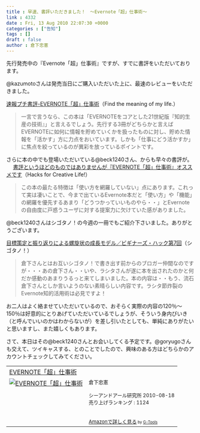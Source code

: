 ```yaml
---
title : 早速、書評いただきました！　～Evernote「超」仕事術～
link : 4332
date : Fri, 13 Aug 2010 22:07:30 +0000
categories : ["告知"]
tags : []
draft : false
author : 倉下忠憲
---
```


先行発売中の『Evernote「超」仕事術』ですが、すでに書評をいただいております。

@kazumotoさんは発売当日にご購入いただいた上に、最速のレビューをいただきました。

<a href="http://kazumoto.jp/?p=338">速報プチ書評-EVERNOTE「超」仕事術</a>（Find the meaning of my life.）

<blockquote>
一言で言うなら、この本は「EVERNOTEをコアとした21世紀版『知的生産の技術』」と言えるでしょう。先行する3冊がどちらかと言えばEVERNOTEに如何に情報を貯めていくかを扱ったものに対し、貯めた情報を「活かす」方に力点をおいています。しかも「仕事にどう活かすか」に焦点を絞っているのが異彩を放っているポイントです。
</blockquote>

さらに本の中でも登場いただいている@beck1240さん、からも早々の書評が。
　
<a href="http://hacks.beck1240.com/?p=372">書評というほどのものではありませんが『EVERNOTE「超」仕事術』オススメです</a>（Hacks for Creative Life!）

<blockquote>
この本の最たる特徴は「使い方を網羅していない」点にあります。これって実は凄いことで、今まで出ているEvernote本だと「使い方」や「機能」の網羅を優先するあまり「どうつかっていいものやら・・」とEvernoteの自由度に戸惑うユーザに対する提案力に欠けていた感がありました。
</blockquote>

@beck1240さんはシゴタノ！の今週の一冊でもご紹介下さいました。ありがとうございます。

<a href="http://cyblog.jp/modules/weblogs/4225">目標策定と振り返りによる螺旋状の成長モデル／ビギナーズ・ハック第7回</a>（シゴタノ！）

<blockquote>
倉下さんとはお互いシゴタノ！で書き出す前からのブロガー仲間なのですが・・・あの倉下さん・・いや、ラシタさんが遂に本を出されたのかと何だか感動のあまりうるっと来てしまいました。本の内容は・・もう、流石倉下さんとしか言いようのない素晴らしい内容です。ラシタ節炸裂のEvernote知的活用術は必見ですよ！
</blockquote>

お二人はよく絡ませていただいているので、おそらく実際の内容の120％～150％は好意的にとりあげていただいているでしょうが、そういう身内びいき（と呼んでいいのかはわからないが）を差し引いたとしても、単純にありがたいと思いますし、また嬉しくもあります。

さて、本日はその@beck1240さんとお会いしてくる予定です。@goryugoさんも交えて、ツイキャスする、とのことでしたので、興味のある方はどちらかのアカウントチェックしてみてください。

<table  border="0" cellpadding="5"><tr><td colspan="2"><a href="http://www.amazon.co.jp/EVERNOTE%E3%80%8C%E8%B6%85%E3%80%8D%E4%BB%95%E4%BA%8B%E8%A1%93-%E5%80%89%E4%B8%8B%E5%BF%A0%E6%86%B2/dp/4863540728%3FSubscriptionId%3D15SMZCTB9V8NGR2TW082%26tag%3Drashita1000-22%26linkCode%3Dxm2%26camp%3D2025%26creative%3D165953%26creativeASIN%3D4863540728" target="_top">EVERNOTE「超」仕事術</a><img src="http://www.assoc-amazon.jp/e/ir?t=rashita1000-22&l=ur2&o=9" width="1" height="1" style="border: none;" alt="" /></td></tr><tr><td valign="top"><a href="http://www.amazon.co.jp/EVERNOTE%E3%80%8C%E8%B6%85%E3%80%8D%E4%BB%95%E4%BA%8B%E8%A1%93-%E5%80%89%E4%B8%8B%E5%BF%A0%E6%86%B2/dp/4863540728%3FSubscriptionId%3D15SMZCTB9V8NGR2TW082%26tag%3Drashita1000-22%26linkCode%3Dxm2%26camp%3D2025%26creative%3D165953%26creativeASIN%3D4863540728" target="_top"><img src="http://ecx.images-amazon.com/images/I/51-IHbnrxYL._SL160_.jpg" border="0" alt="EVERNOTE「超」仕事術" /></a></td><td valign="top"><font size="-1">倉下忠憲 <br /><br />シーアンドアール研究所  2010-08-18<br />売り上げランキング : 1124<br /><br /><br /><a href="http://www.amazon.co.jp/EVERNOTE%E3%80%8C%E8%B6%85%E3%80%8D%E4%BB%95%E4%BA%8B%E8%A1%93-%E5%80%89%E4%B8%8B%E5%BF%A0%E6%86%B2/dp/4863540728%3FSubscriptionId%3D15SMZCTB9V8NGR2TW082%26tag%3Drashita1000-22%26linkCode%3Dxm2%26camp%3D2025%26creative%3D165953%26creativeASIN%3D4863540728" target="_top">Amazonで詳しく見る</a></font><font size="-2"> by <a href="http://www.goodpic.com/mt/aws/index.html" >G-Tools</a></font></td></tr></table>
